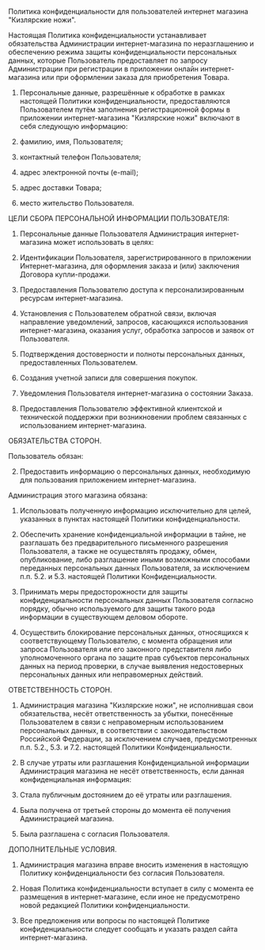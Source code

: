 Политика конфиденциальности для пользователей интернет магазина "Кизлярские ножи".

Настоящая Политика конфиденциальности устанавливает обязательства Администрации интернет-магазина по неразглашению и обеспечению режима защиты конфиденциальности персональных данных, которые Пользователь предоставляет по запросу Администрации при регистрации в приложении онлайн интернет-магазина или при оформлении заказа для приобретения Товара.

1. Персональные данные, разрешённые к обработке в рамках настоящей Политики конфиденциальности, предоставляются Пользователем путём заполнения регистрационной формы в приложении интернет-магазина "Кизлярские ножи" включают в себя следующую информацию:

2. фамилию, имя,  Пользователя;

3. контактный телефон Пользователя;

4. адрес электронной почты (e-mail);

3. адрес доставки Товара;

4. место жительство Пользователя.


ЦЕЛИ СБОРА ПЕРСОНАЛЬНОЙ ИНФОРМАЦИИ ПОЛЬЗОВАТЕЛЯ:

1. Персональные данные Пользователя Администрация интернет-магазина может использовать в целях:

2. Идентификации Пользователя, зарегистрированного в приложении Интернет-магазина, для оформления заказа и (или) заключения Договора купли-продажи.

3. Предоставления Пользователю доступа к персонализированным ресурсам интернет-магазина.

4. Установления с Пользователем обратной связи, включая направление уведомлений, запросов, касающихся использования интернет-магазина, оказания услуг, обработка запросов и заявок от Пользователя.

5. Подтверждения достоверности и полноты персональных данных, предоставленных Пользователем.

6. Создания учетной записи для совершения покупок.

7. Уведомления Пользователя интернет-магазина о состоянии Заказа.

8. Предоставления Пользователю эффективной клиентской и технической поддержки при возникновении проблем связанных с использованием интернет-магазина.

ОБЯЗАТЕЛЬСТВА СТОРОН.

Пользователь обязан:

2. Предоставить информацию о персональных данных, необходимую для пользования приложением интернет-магазина.

Администрация этого магазина обязана:

1. Использовать полученную информацию исключительно для целей, указанных в пунктах настоящей Политики конфиденциальности.

2. Обеспечить хранение конфиденциальной информации в тайне, не разглашать без предварительного письменного разрешения Пользователя, а также не осуществлять продажу, обмен, опубликование, либо разглашение иными возможными способами переданных персональных данных Пользователя, за исключением п.п. 5.2. и 5.3. настоящей Политики Конфиденциальности.

3. Принимать меры предосторожности для защиты конфиденциальности персональных данных Пользователя согласно порядку, обычно используемого для защиты такого рода информации в существующем деловом обороте.

4. Осуществить блокирование персональных данных, относящихся к соответствующему Пользователю, с момента обращения или запроса Пользователя или его законного представителя либо уполномоченного органа по защите прав субъектов персональных данных на период проверки, в случае выявления недостоверных персональных данных или неправомерных действий.

ОТВЕТСТВЕННОСТЬ СТОРОН.

1. Администрация магазина "Кизлярские ножи", не исполнившая свои обязательства, несёт ответственность за убытки, понесённые Пользователем в связи с неправомерным использованием персональных данных, в соответствии с законодательством Российской Федерации, за исключением случаев, предусмотренных п.п. 5.2., 5.3. и 7.2. настоящей Политики Конфиденциальности.

2. В случае утраты или разглашения Конфиденциальной информации Администрация магазина не несёт ответственность, если данная конфиденциальная информация:

3. Стала публичным достоянием до её утраты или разглашения.

4. Была получена от третьей стороны до момента её получения Администрацией магазина.

5. Была разглашена с согласия Пользователя.

ДОПОЛНИТЕЛЬНЫЕ УСЛОВИЯ.

1. Администрация магазина вправе вносить изменения в настоящую Политику конфиденциальности без согласия Пользователя.

2. Новая Политика конфиденциальности вступает в силу с момента ее размещения в интернет-магазине, если иное не предусмотрено новой редакцией Политики конфиденциальности.

3. Все предложения или вопросы по настоящей Политике конфиденциальности следует сообщать и указать раздел сайта интернет-магазина.

